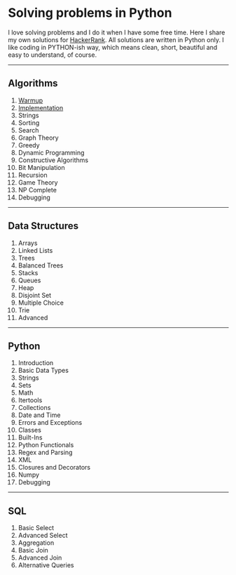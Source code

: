 # Solving problems in Python
I love solving problems and I do it when I have some free time. Here I share my own solutions for [HackerRank](https://www.hackerrank.com). All solutions are written in Python only. I like coding in PYTHON-ish way, which means clean, short, beautiful and easy to understand, of course.

---

## Algorithms

1. [Warmup](https://github.com/rosiejh/HackerRank/tree/master/Algorithms/1.Warmup)
2. [Implementation](https://github.com/rosiejh/HackerRank/tree/master/Algorithms/2.Implementation)
3. Strings
4. Sorting
5. Search
6. Graph Theory
7. Greedy
8. Dynamic Programming
9. Constructive Algorithms
10. Bit Manipulation
11. Recursion
12. Game Theory
13. NP Complete
14. Debugging

---

## Data Structures

1. Arrays
2. Linked Lists
3. Trees
4. Balanced Trees
5. Stacks
6. Queues
7. Heap
8. Disjoint Set
9. Multiple Choice
10. Trie
11. Advanced

---

## Python
1. Introduction
2. Basic Data Types
3. Strings
4. Sets
5. Math
6. Itertools
7. Collections
8. Date and Time
9. Errors and Exceptions
10. Classes
11. Built-Ins
12. Python Functionals
13. Regex and Parsing
14. XML
15. Closures and Decorators
16. Numpy
17. Debugging

---

## SQL

1. Basic Select
2. Advanced Select
3. Aggregation
4. Basic Join
5. Advanced Join
6. Alternative Queries